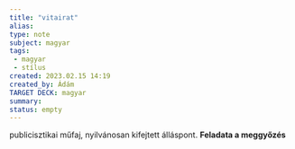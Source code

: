 ```yaml
---
title: "vitairat"
alias: 
type: note
subject: magyar
tags:
 - magyar
 - stílus
created: 2023.02.15 14:19
created_by: Ádám
TARGET DECK: magyar
summary: 
status: empty
---
```

publicisztikai műfaj, nyilvánosan kifejtett álláspont. **Feladata a meggyőzés**